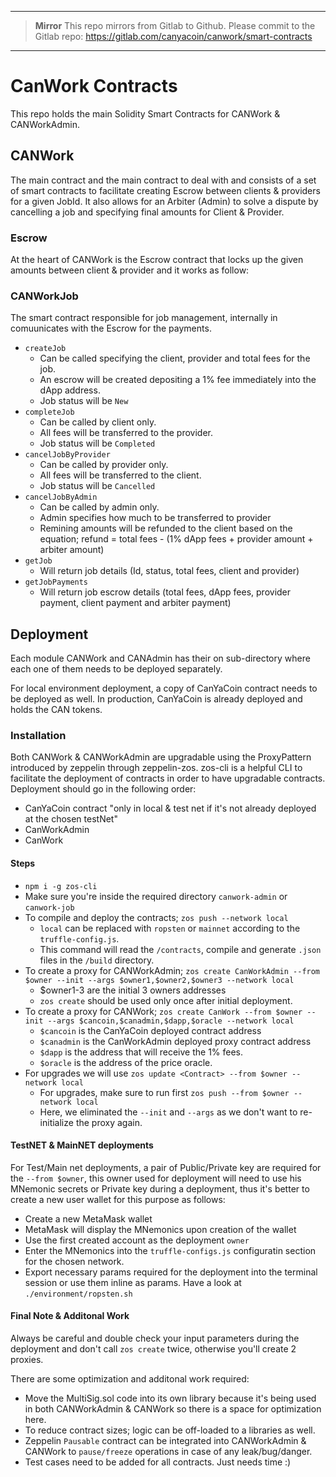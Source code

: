****

> **Mirror**
> This repo mirrors from Gitlab to Github. Please commit to the Gitlab repo:
> https://gitlab.com/canyacoin/canwork/smart-contracts

****


# CanWork Contracts

This repo holds the main Solidity Smart Contracts for CANWork & CANWorkAdmin.

## CANWork

The main contract and the main contract to deal with and consists of a set of smart contracts to facilitate creating Escrow between clients & providers for a given JobId. It also allows for an Arbiter (Admin) to solve a dispute by cancelling a job and specifying final amounts for Client & Provider.

### Escrow

At the heart of CANWork is the Escrow contract that locks up the given amounts between client & provider and it works as follow:

### CANWorkJob

The smart contract responsible for job management, internally in comuunicates with the Escrow for the payments.

- `createJob`
  - Can be called specifying the client, provider and total fees for the job.
  - An escrow will be created depositing a 1% fee immediately into the dApp address.
  - Job status will be `New`
- `completeJob`
  - Can be called by client only.
  - All fees will be transferred to the provider.
  - Job status will be `Completed`
- `cancelJobByProvider`
  - Can be called by provider only.
  - All fees will be transferred to the client.
  - Job status will be `Cancelled`
- `cancelJobByAdmin`
  - Can be called by admin only.
  - Admin specifies how much to be transferred to provider
  - Remining amounts will be refunded to the client based on the equation; refund = total fees - (1% dApp fees + provider amount + arbiter amount)
- `getJob`
  - Will return job details (Id, status, total fees, client and provider)
- `getJobPayments`
  - Will return job escrow details (total fees, dApp fees, provider payment, client payment and arbiter payment)

## Deployment

Each module CANWork and CANAdmin has their on sub-directory where each one of them needs to be deployed separately.

For local environment deployment, a copy of CanYaCoin contract needs to be deployed as well. In production, CanYaCoin is already deployed and holds the CAN tokens.

### Installation

Both CANWork & CANWorkAdmin are upgradable using the ProxyPattern introduced by zeppelin through zeppelin-zos. zos-cli is a helpful CLI to facilitate the deployment of contracts in order to have upgradable contracts. Deployment should go in the following order:

- CanYaCoin contract "only in local & test net if it's not already deployed at the chosen testNet"
- CanWorkAdmin
- CanWork

#### Steps

- `npm i -g zos-cli`
- Make sure you're inside the required directory `canwork-admin` or `canwork-job`
- To compile and deploy the contracts; `zos push --network local`
  - `local` can be replaced with `ropsten` or `mainnet` according to the `truffle-config.js`.
  - This command will read the `/contracts`, compile and generate `.json` files in the `/build` directory.
- To create a proxy for CANWorkAdmin; `zos create CanWorkAdmin --from $owner --init --args $owner1,$owner2,$owner3 --network local`
  - $owner1-3 are the initial 3 owners addresses
  - `zos create` should be used only once after initial deployment. 
- To create a proxy for CANWork; `zos create CanWork --from $owner --init --args $cancoin,$canadmin,$dapp,$oracle --network local`
  - `$cancoin` is the CanYaCoin deployed contract address
  - `$canadmin` is the CanWorkAdmin deployed proxy contract address
  - `$dapp` is the address that will receive the 1% fees.
  - `$oracle` is the address of the price oracle.
- For upgrades we will use `zos update <Contract> --from $owner --network local`
  - For upgrades, make sure to run first `zos push --from $owner --network local`
  - Here, we eliminated the `--init` and `--args` as we don't want to re-initialize the proxy again.
  
#### TestNET & MainNET deployments

For Test/Main net deployments, a pair of Public/Private key are required for the `--from $owner`, this owner used for deployment will need to use his MNemonic secrets or Private key during a deployment, thus it's better to create a new user wallet for this purpose as follows:

- Create a new MetaMask wallet
- MetaMask will display the MNemonics upon creation of the wallet
- Use the first created account as the deployment `owner`
- Enter the MNemonics into the `truffle-configs.js` configuratin section for the chosen network.
- Export necessary params required for the deployment into the terminal session or use them inline as params. Have a look at `./environment/ropsten.sh`

#### Final Note & Additonal Work

Always be careful and double check your input parameters during the deployment and don't call `zos create` twice, otherwise you'll create 2 proxies.

There are some optimization and additonal work required:

- Move the MultiSig.sol code into its own library because it's being used in both CANWorkAdmin & CANWork so there is a space for optimization here.
- To reduce contract sizes; logic can be off-loaded to a libraries as well.
- Zeppelin `Pausable` contract can be integrated into CANWorkAdmin & CANWork to `pause/freeze` operations in case of any leak/bug/danger.
- Test cases need to be added for all contracts. Just needs time :)
